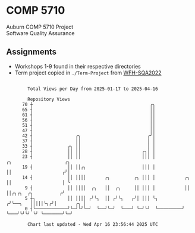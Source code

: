 # COMP 5710
Auburn COMP 5710 Project  
Software Quality Assurance

## Assignments
- Workshops 1-9 found in their respective directories
- Term project copied in `./Term-Project` from [WFH-SQA2022](https://github.com/wumphlett/WFH-SQA2022-AUBURN)

```

        Total Views per Day from 2025-01-17 to 2025-04-16

        Repository Views
      70 ┼                                            ╭╮
      65 ┤                                            ││
      61 ┤                                            ││
      56 ┤                                            ││
      51 ┤                                            ││
      47 ┤                                            ││
      42 ┤                ╭╮                         ╭╯│
      37 ┤                ││                         │ │
      33 ┤             ╭╮ ││                         │ │
      28 ┤             ││ ││                       ╭╮│ │
      23 ┤             ││ ││                       │││ │                   ╭╮                    ╭╮
      19 ┤             ││ ││╭╮                     │││ │                   ││                   ╭╯│
      14 ┤             ││ ││││       ╭╮         ╭╮ │││ │           ╭╮      ││                   │ ╰
       9 ┤             ││ ││││  ╭╮   ││  ╭╮     ││ │││ │           ││      ││╭╮╭╮  ╭╮          ╭╯
       5 ┼╮            ││ ││││ ╭╯╰╮  ││ ╭╯╰╮   ╭╯│ │││ ╰╮         ╭╯╰──╮   │││││╰╮╭╯│       ╭╮ │
       0 ┤╰────────────╯╰─╯╰╯╰─╯  ╰──╯╰─╯  ╰───╯ ╰─╯╰╯  ╰─────────╯    ╰───╯╰╯╰╯ ╰╯ ╰───────╯╰─╯

        Chart last updated - Wed Apr 16 23:56:44 2025 UTC
        
```
